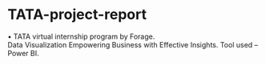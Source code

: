 # TATA-project-report
•   TATA virtual internship program by Forage.                          
      Data Visualization Empowering Business with Effective Insights. Tool used – Power BI.
